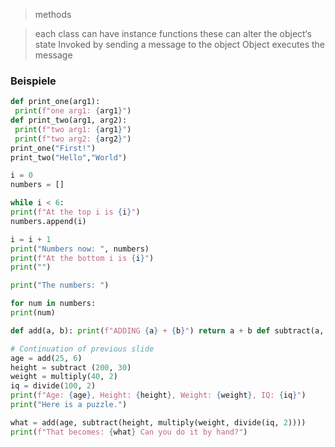 >methods

>each class can have instance functions
>	these can alter the object‘s state
>	Invoked by sending a message to the object
>	Object executes the message

### Beispiele
```python
def print_one(arg1):
 print(f"one arg1: {arg1}")
def print_two(arg1, arg2):
 print(f"two arg1: {arg1}")
 print(f"two arg2: {arg2}")
print_one("First!")
print_two("Hello","World")
```

```python
i = 0
numbers = []

while i < 6:
print(f"At the top i is {i}")
numbers.append(i)

i = i + 1
print("Numbers now: ", numbers)
print(f"At the bottom i is {i}")
print("")

print("The numbers: ")

for num in numbers:
print(num)
```
```python
def add(a, b): print(f"ADDING {a} + {b}") return a + b def subtract(a, b): print(f"SUBTRACTING {a} - {b}") return a - b def multiply(a, b): print(f"MULTIPLYING {a} * {b}") return a * b def divide(a, b): print(f"DIVIDING {a} / {b}") return a / b print("Let's do some math with just functions!") 

# Continuation of previous slide 
age = add(25, 6) 
height = subtract (200, 30) 
weight = multiply(40, 2) 
iq = divide(100, 2) 
print(f"Age: {age}, Height: {height}, Weight: {weight}, IQ: {iq}") 
print("Here is a puzzle.") 

what = add(age, subtract(height, multiply(weight, divide(iq, 2)))) 
print(f"That becomes: {what} Can you do it by hand?")
```

